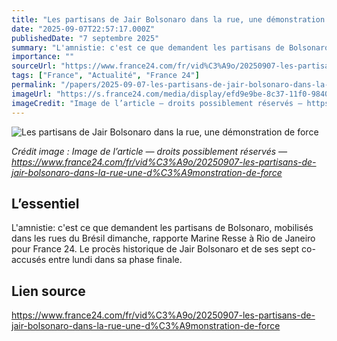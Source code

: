 ```yaml
---
title: "Les partisans de Jair Bolsonaro dans la rue, une démonstration de force"
date: "2025-09-07T22:57:17.000Z"
publishedDate: "7 septembre 2025"
summary: "L'amnistie: c'est ce que demandent les partisans de Bolsonaro, mobilisés dans les rues du Brésil dimanche, rapporte Marine Resse à Rio de Janeiro pour France 24. Le procès historique de Jair Bolsonaro et de ses sept co-accusés entre lundi dans sa phase finale."
importance: ""
sourceUrl: "https://www.france24.com/fr/vid%C3%A9o/20250907-les-partisans-de-jair-bolsonaro-dans-la-rue-une-d%C3%A9monstration-de-force"
tags: ["France", "Actualité", "France 24"]
permalink: "/papers/2025-09-07-les-partisans-de-jair-bolsonaro-dans-la-rue-une-demonstration-de-force"
imageUrl: "https://s.france24.com/media/display/efd9e9be-8c37-11f0-9840-005056a90284/w:1280/p:16x9/NW891544-O-01-20250907-01.jpg"
imageCredit: "Image de l’article — droits possiblement réservés — https://www.france24.com/fr/vid%C3%A9o/20250907-les-partisans-de-jair-bolsonaro-dans-la-rue-une-d%C3%A9monstration-de-force"
---
```


![Les partisans de Jair Bolsonaro dans la rue, une démonstration de force](https://s.france24.com/media/display/efd9e9be-8c37-11f0-9840-005056a90284/w:1280/p:16x9/NW891544-O-01-20250907-01.jpg)

*Crédit image : Image de l’article — droits possiblement réservés — https://www.france24.com/fr/vid%C3%A9o/20250907-les-partisans-de-jair-bolsonaro-dans-la-rue-une-d%C3%A9monstration-de-force*

## L’essentiel

L'amnistie: c'est ce que demandent les partisans de Bolsonaro, mobilisés dans les rues du Brésil dimanche, rapporte Marine Resse à Rio de Janeiro pour France 24. Le procès historique de Jair Bolsonaro et de ses sept co-accusés entre lundi dans sa phase finale.

## Lien source

https://www.france24.com/fr/vid%C3%A9o/20250907-les-partisans-de-jair-bolsonaro-dans-la-rue-une-d%C3%A9monstration-de-force
